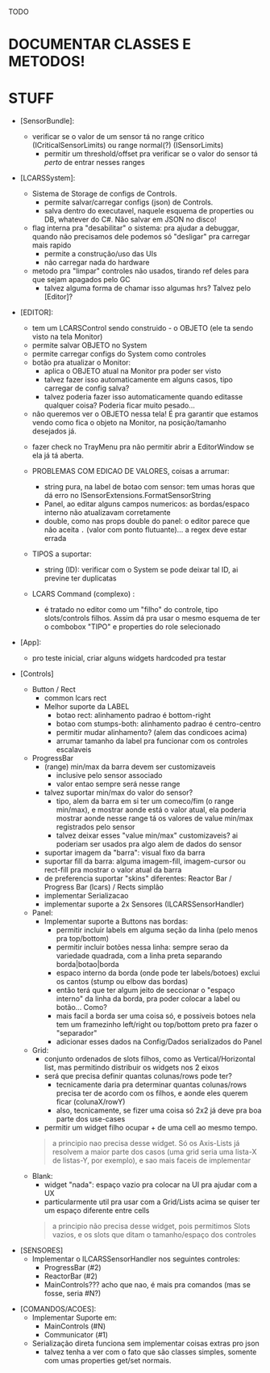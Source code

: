 TODO

# DOCUMENTAR CLASSES E METODOS!

# STUFF
- [SensorBundle]:
    - verificar se o valor de um sensor tá no range critico (ICriticalSensorLimits) ou range normal(?) (ISensorLimits)
        - permitir um threshold/offset pra verificar se o valor do sensor tá *perto* de entrar nesses ranges

- [LCARSSystem]:
    - Sistema de Storage de configs de Controls.
        - permite salvar/carregar configs (json) de Controls.
        - salva dentro do executavel, naquele esquema de properties ou DB, whatever do C#. Não salvar em JSON no disco!
    - flag interna pra "desabilitar" o sistema: pra ajudar a debuggar, quando não precisamos dele podemos só "desligar" pra carregar mais rapido
        * permite a construção/uso das UIs
        * não carregar nada do hardware
    - metodo pra "limpar" controles não usados, tirando ref deles para que sejam apagados pelo GC
        - talvez alguma forma de chamar isso algumas hrs? Talvez pelo [Editor]?

- [EDITOR]:
    - tem um LCARSControl sendo construido - o OBJETO (ele ta sendo visto na tela Monitor)
    - permite salvar OBJETO no System
    - permite carregar configs do System como controles
    - botão pra atualizar o Monitor:
        - aplica o OBJETO atual na Monitor pra poder ser visto
        - talvez fazer isso automaticamente em alguns casos, tipo carregar de config salva?
        + talvez poderia fazer isso automaticamente quando editasse qualquer coisa? Poderia ficar muito pesado...
    * não queremos ver o OBJETO nessa tela! É pra garantir que estamos vendo como fica o objeto na Monitor, na posição/tamanho desejados já.
    - fazer check no TrayMenu pra não permitir abrir a EditorWindow se ela já tá aberta.
    - PROBLEMAS COM EDICAO DE VALORES, coisas a arrumar:
        - string pura, na label de botao com sensor: tem umas horas que dá erro no ISensorExtensions.FormatSensorString
        - Panel, ao editar alguns campos numericos: as bordas/espaco interno não atualizavam corretamente
        - double, como nas props double do panel: o editor parece que não aceita `.` (valor com ponto flutuante)... a regex deve estar errada

    - TIPOS a suportar:
        - string (ID): verificar com o System se pode deixar tal ID, ai previne ter duplicatas

    - LCARS Command  (complexo) :
        * é tratado no editor como um "filho" do controle, tipo slots/controls filhos. Assim dá pra usar o mesmo esquema de ter o combobox "TIPO" e properties do role selecionado

- [App]:
    - pro teste inicial, criar alguns widgets hardcoded pra testar

- [Controls]
    - Button / Rect
        * common lcars rect
        - Melhor suporte da LABEL
            - botao rect: alinhamento padrao é bottom-right
            - botao com stumps-both: alinhamento padrao é centro-centro
            - permitir mudar alinhamento? (alem das condicoes acima)
            - arrumar tamanho da label pra funcionar com os controles escalaveis
    - ProgressBar
        - (range) min/max da barra devem ser customizaveis
            - inclusive pelo sensor associado
            - valor entao sempre será nesse range
        - talvez suportar min/max do valor do sensor?
            - tipo, alem da barra em si ter um comeco/fim (o range min/max), e mostrar aonde está o valor atual, ela poderia mostrar
              aonde nesse range tá os valores de value min/max registrados pelo sensor
            - talvez deixar esses "value min/max" customizaveis? ai poderiam ser usados pra algo alem de dados do sensor
        - suportar imagem da "barra": visual fixo da barra
        - suportar fill da barra: alguma imagem-fill, imagem-cursor ou rect-fill pra mostrar o valor atual da barra
        - de preferencia suportar "skins" diferentes: Reactor Bar / Progress Bar (lcars) / Rects simplão
        - implementar Serializacao
        - implementar suporte a 2x Sensores (ILCARSSensorHandler)
    - Panel:
        - Implementar suporte a Buttons nas bordas:
            - permitir incluir labels em alguma seção da linha (pelo menos pra top/bottom)
            - permitir incluir botões nessa linha: sempre serao da variedade quadrada, com a linha preta separando borda|botao|borda
            * espaco interno da borda (onde pode ter labels/botoes) exclui os cantos (stump ou elbow das bordas)
            * então terá que ter algum jeito de seccionar o "espaço interno" da linha da borda, pra poder colocar a label ou botão... Como?
            * mais facil a borda ser uma coisa só, e possiveis botoes nela tem um framezinho left/right ou top/bottom preto pra fazer o "separador"
            - adicionar esses dados na Config/Dados serializados do Panel
    - Grid:
        - conjunto ordenados de slots filhos, como as Vertical/Horizontal list, mas permitindo distribuir os widgets nos 2 eixos
        - será que precisa definir quantas colunas/rows pode ter?
            - tecnicamente daria pra determinar quantas colunas/rows precisa ter de acordo com os filhos, e aonde eles querem ficar (colunaX/rowY)
            - also, tecnicamente, se fizer uma coisa só 2x2 já deve pra boa parte dos use-cases
        - permitir um widget filho ocupar + de uma cell ao mesmo tempo.
        > a principio nao precisa desse widget. Só os Axis-Lists já resolvem a maior parte dos casos (uma grid seria uma lista-X de listas-Y, por exemplo), e sao mais faceis de implementar
    - Blank:
        - widget "nada": espaço vazio pra colocar na UI pra ajudar com a UX
        - particularmente util pra usar com a Grid/Lists acima se quiser ter um espaço diferente entre cells
        > a principio não precisa desse widget, pois permitimos Slots vazios, e os slots que ditam o tamanho/espaço dos controles


+ [SENSORES]
    - Implementar o ILCARSSensorHandler nos seguintes controles:
        - ProgressBar (#2)
        - ReactorBar (#2)
        - MainControls??? acho que nao, é mais pra comandos (mas se fosse, seria #N?)

* [COMANDOS/ACOES]:
    - Implementar Suporte em:
        - MainControls (#N)
        - Communicator (#1)
    * Serialização direta funciona sem implementar coisas extras pro json
        * talvez tenha a ver com o fato que são classes simples, somente com umas properties get/set normais.
